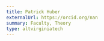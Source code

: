 ```yaml
---
title: Patrick Huber
externalUrl: https://orcid.org/nan
summary: Faculty, Theory
type: altvirginiatech
---
```

